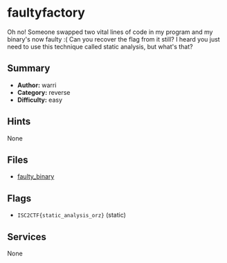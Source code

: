 # faultyfactory
Oh no! Someone swapped two vital lines of code in my program and my binary's now faulty :( Can you recover the flag from it still? I heard you just need to use this technique called static analysis, but what's that?

## Summary
- **Author:** warri
- **Category:** reverse
- **Difficulty:** easy


## Hints
None

## Files
- [faulty_binary](dist\faulty_binary)

## Flags
- `ISC2CTF{static_analysis_orz}` (static)

## Services
None
